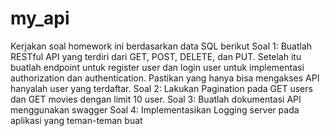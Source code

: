 # my_api
Kerjakan soal homework ini berdasarkan data SQL berikut
Soal 1: Buatlah RESTful API yang terdiri dari GET, POST, DELETE, dan PUT. Setelah itu buatlah
endpoint untuk register user dan login user untuk implementasi authorization dan
authentication. Pastikan yang hanya bisa mengakses API hanyalah user yang terdaftar.
Soal 2: Lakukan Pagination pada GET users dan GET movies dengan limit 10 user.
Soal 3: Buatlah dokumentasi API menggunakan swagger
Soal 4: Implementasikan Logging server pada aplikasi yang teman-teman buat
